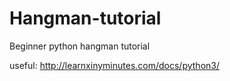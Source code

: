 # Hangman-tutorial
Beginner python hangman tutorial

useful: http://learnxinyminutes.com/docs/python3/
